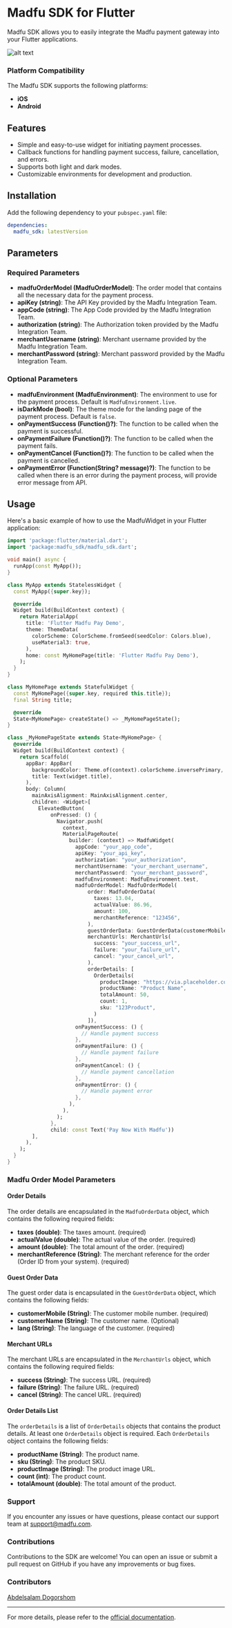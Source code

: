 # Madfu SDK for Flutter

Madfu SDK allows you to easily integrate the Madfu payment gateway into your Flutter applications.

![alt text](https://i.ibb.co/2n3dsrM/Madfu-Link-Flutter.png)

### Platform Compatibility

The Madfu SDK supports the following platforms:
- **iOS**
- **Android**

## Features

- Simple and easy-to-use widget for initiating payment processes.
- Callback functions for handling payment success, failure, cancellation, and errors.
- Supports both light and dark modes.
- Customizable environments for development and production.

## Installation

Add the following dependency to your `pubspec.yaml` file:

```yaml
dependencies:
  madfu_sdk: latestVersion
```
## Parameters

### Required Parameters

- **madfuOrderModel (MadfuOrderModel)**: The order model that contains all the necessary data for the payment process.
- **apiKey (string)**: The API Key provided by the Madfu Integration Team.
- **appCode (string)**: The App Code provided by the Madfu Integration Team.
- **authorization (string)**: The Authorization token provided by the Madfu Integration Team.
- **merchantUsername (string)**: Merchant username provided by the Madfu Integration Team.
- **merchantPassword (string)**: Merchant password provided by the Madfu Integration Team.

### Optional Parameters

- **madfuEnvironment (MadfuEnvironment)**: The environment to use for the payment process. Default is `MadfuEnvironment.live`.
- **isDarkMode (bool)**: The theme mode for the landing page of the payment process. Default is `false`.
- **onPaymentSuccess (Function()?)**: The function to be called when the payment is successful.
- **onPaymentFailure (Function()?)**: The function to be called when the payment fails.
- **onPaymentCancel (Function()?)**: The function to be called when the payment is cancelled.
- **onPaymentError (Function(String? message)?)**: The function to be called when there is an error during the payment process, will provide error message from API.


## Usage

Here's a basic example of how to use the MadfuWidget in your Flutter application:

```dart
import 'package:flutter/material.dart';
import 'package:madfu_sdk/madfu_sdk.dart';

void main() async {
  runApp(const MyApp());
}

class MyApp extends StatelessWidget {
  const MyApp({super.key});

  @override
  Widget build(BuildContext context) {
    return MaterialApp(
      title: 'Flutter Madfu Pay Demo',
      theme: ThemeData(
        colorScheme: ColorScheme.fromSeed(seedColor: Colors.blue),
        useMaterial3: true,
      ),
      home: const MyHomePage(title: 'Flutter Madfu Pay Demo'),
    );
  }
}

class MyHomePage extends StatefulWidget {
  const MyHomePage({super.key, required this.title});
  final String title;

  @override
  State<MyHomePage> createState() => _MyHomePageState();
}

class _MyHomePageState extends State<MyHomePage> {
  @override
  Widget build(BuildContext context) {
    return Scaffold(
      appBar: AppBar(
        backgroundColor: Theme.of(context).colorScheme.inversePrimary,
        title: Text(widget.title),
      ),
      body: Column(
        mainAxisAlignment: MainAxisAlignment.center,
        children: <Widget>[
          ElevatedButton(
              onPressed: () {
                Navigator.push(
                  context,
                  MaterialPageRoute(
                    builder: (context) => MadfuWidget(
                      appCode: "your_app_code",
                      apiKey: "your_api_key",
                      authorization: "your_authorization",
                      merchantUsername: "your_merchant_username",
                      merchantPassword: "your_merchant_password",
                      madfuEnvironment: MadfuEnvironment.test,
                      madfuOrderModel: MadfuOrderModel(
                          order: MadfuOrderData(
                            taxes: 13.04,
                            actualValue: 86.96,
                            amount: 100,
                            merchantReference: "123456",
                          ),
                          guestOrderData: GuestOrderData(customerMobile: "5XXXXXXXX", lang: "ar"),
                          merchantUrls: MerchantUrls(
                            success: "your_success_url",
                            failure: "your_failure_url",
                            cancel: "your_cancel_url",
                          ),
                          orderDetails: [
                            OrderDetails(
                              productImage: "https://via.placeholder.com/100x100",
                              productName: "Product Name",
                              totalAmount: 50,
                              count: 1,
                              sku: "123Product",
                            )
                          ]),
                      onPaymentSuccess: () {
                        // Handle payment success
                      },
                      onPaymentFailure: () {
                        // Handle payment failure
                      },
                      onPaymentCancel: () {
                        // Handle payment cancellation
                      },
                      onPaymentError: () {
                        // Handle payment error
                      },
                    ),
                  ),
                );
              },
              child: const Text('Pay Now With Madfu'))
        ],
      ),
    );
  }
}
```
### Madfu Order Model Parameters

#### Order Details

The order details are encapsulated in the `MadfuOrderData` object, which contains the following required fields:

- **taxes (double)**: The taxes amount. (required)
- **actualValue (double)**: The actual value of the order. (required)
- **amount (double)**: The total amount of the order. (required)
- **merchantReference (String)**: The merchant reference for the order (Order ID from your system). (required)

#### Guest Order Data

The guest order data is encapsulated in the `GuestOrderData` object, which contains the following fields:

- **customerMobile (String)**: The customer mobile number. (required)
- **customerName (String)**: The customer name. (Optional)
- **lang (String)**: The language of the customer. (required)

#### Merchant URLs

The merchant URLs are encapsulated in the `MerchantUrls` object, which contains the following required fields:

- **success (String)**: The success URL. (required)
- **failure (String)**: The failure URL. (required)
- **cancel (String)**: The cancel URL. (required)

#### Order Details List

The `orderDetails` is a list of `OrderDetails` objects that contains the product details. At least one `OrderDetails` object is required. Each `OrderDetails` object contains the following fields:

- **productName (String)**: The product name.
- **sku (String)**: The product SKU.
- **productImage (String)**: The product image URL.
- **count (int)**: The product count.
- **totalAmount (double)**: The total amount of the product.

### Support

If you encounter any issues or have questions, please contact our support team at [support@madfu.com](mailto:support@madfu.com).

### Contributions

Contributions to the SDK are welcome! You can open an issue or submit a pull request on GitHub if you have any improvements or bug fixes.

### Contributors

[Abdelsalam Dogorshom](https://github.com/dogorshom)

---

For more details, please refer to the [official documentation](https://madfuapis.readme.io).
